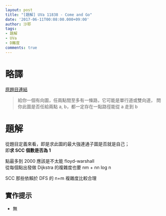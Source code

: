 ```yaml
---
layout: post
title: "[題解] UVa 11838 - Come and Go"
date: '2017-06-11T00:08:00.000+09:00'
author: 沙耶
tags:
- 題解
- UVa
- D難度
comments: true
---
```


# 略譯

[原題目連結](https://uva.onlinejudge.org/index.php?option=com_onlinejudge&Itemid=8&page=show_problem&category=24&problem=2938)

> 給你一個有向圖，任兩點間至多有一條路，它可能是單行道或雙向道，
問你此圖是否任給兩點 a, b，都一定存在一點路徑能從 a 走到 b

# 題解

從題目定義來看，即是求此圖的最大強連通子圖是否就是自己；  
即**求 SCC 個數是否為 1**

點最多到 2000 應該是不太能 floyd-warshall  
從每個點出發做 Dijkstra 的複雜度也要 nm + nn log n

SCC 那些依賴於 DFS 的 n+m 複雜度比較合理

## 實作提示

- 無